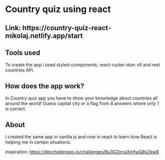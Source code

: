 <h1>Country quiz using react</h1>

<h2>Link: https://country-quiz-react-mikolaj.netlify.app/start</h2>

<h2>Tools used</h2>

To create the app i used styled-components, react-router-dom v6 and rest countries API.

<h2>How does the app work?</h2>

In Country quiz app you have to show your knowledge about countries all around the world! Guess capital city or a flag from 4 answers where only 1 is correct.  

<h2>About</h2>

I created the same app in vanilla js and now in react to learn how React is helping me in certain situations.


Inspiration: https://devchallenges.io/challenges/Bu3G2irnaXmfwQ8sZkw8
